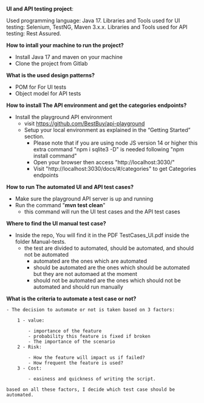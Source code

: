 **UI and API testing project**:

Used programming language: Java 17.
Libraries and Tools used for UI testing: Selenium, TestNG, Maven 3.x.x.
Libraries and Tools used for API testing: Rest Assured.

**How to intall your machine to run the project?**
- Install Java 17 and maven on your machine
- Clone the project from Gitlab

**What is the used design patterns?**
- POM for For UI tests
- Object model for API tests

**How to install The API environment and get the categories endpoints?**
- Install the playground API environment
	- visit https://github.com/BestBuy/api-playground
	- Setup your local environment as explained in the “Getting Started” section.
		- Please note that if you are using node JS version 14 or higher this extra command "npm i sqlite3 -D" is needed following "npm install command"
		- Open your browser then access "http://localhost:3030/"
		- Visit "http://localhost:3030/docs/#/categories" to get Categories endpoints


**How to run The automated UI and API test cases?**
- Make sure the playground API server is up and running
- Run the command "**mvn test clean**"
	- this command will run the UI test cases and the API test cases

**Where to find the UI manual test case?**
- Inside the repo, You will find it in the PDF TestCases_UI.pdf inside the folder Manual-tests.
	- the test are divided to automated, should be automated, and should not be automated
		- automated are the ones which are automated
		- should be automated are the ones which should be automated but they are not automaed at the moment
		- should not be automated are the ones which should not be automated and should run manually
		
		
**What is the criteria to automate a test case or not?**

	- The decision to automate or not is taken based on 3 factors:

		1 - value:

			- importance of the feature
			- probability this feature is fixed if broken
			- The importance of the scenario
		2 - Risk:

			- How the feature will impact us if failed?
			- How frequent the feature is used?
		3 - Cost:
		
			- easiness and quickness of writing the script.
	
	based on all these factors, I decide which test case should be automated.
	
	
